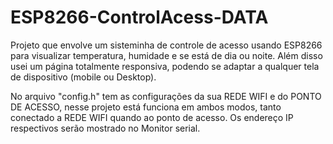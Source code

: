 # ESP8266-ControlAcess-DATA
Projeto que envolve um sisteminha de controle de acesso usando ESP8266 para visualizar temperatura, humidade e se está de dia ou noite. Além disso usei um página totalmente responsiva, podendo se adaptar a qualquer tela de dispositivo (mobile ou Desktop).


No arquivo "config.h" tem as configurações da sua REDE WIFI e do PONTO DE ACESSO, nesse projeto está funciona em ambos modos, tanto conectado a REDE WIFI quando ao ponto de acesso. Os endereço IP respectivos serão mostrado no Monitor serial.

